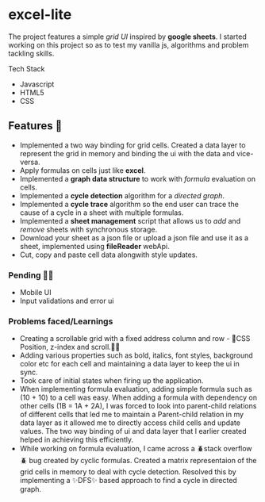 # excel-lite 

The project features a simple *grid UI* inspired by **google sheets**.
I started working on this project so as to test my vanilla js, algorithms and problem tackling skills.

Tech Stack
- Javascript
- HTML5
- CSS

## Features 🚀
- Implemented a two way binding for grid cells. Created a data layer to represent the grid in memory and binding the ui with the data and vice-versa.
- Apply formulas on cells just like **excel**. 
- Implemented a **graph data structure** to work with *formula* evaluation on cells.
- Implemented a **cycle detection** algorithm for a *directed graph*.
- Implemented a **cycle trace** algorithm so the end user can trace the cause of a cycle in a sheet with multiple formulas.
- Implemented a **sheet management** script that allows us to *add* and *remove* sheets with synchronous storage.
- Download your sheet as a json file or upload a json file and use it as a sheet,
   implemented using **fileReader** webApi.
- Cut, copy and paste cell data alongwith style updates.

### Pending 🧑‍💻
- Mobile UI
- Input validations and error ui

### Problems faced/Learnings
- Creating a scrollable grid with a fixed address column and row - 🚀CSS Position, z-index and scroll.🧑‍💻
- Adding various properties such as bold, italics, font styles, background color etc for each cell and maintaining a data layer to keep the ui in sync.
- Took care of initial states when firing up the application.
- When implementing formula evaluation, adding simple formula such as (10 + 10) to a cell was easy. When adding a formula with dependency on other cells (1B = 1A + 2A), I was forced to look into parent-child relations of different cells that led me to maintain a Parent-child relation in my data layer as it allowed me to directly access child cells and update values. The two way binding of ui and data layer that I earlier created helped in achieving this efficiently.
- While working on  formula evaluation, I came across a 🪲stack overflow🪲 bug created by cyclic formulas. Created a matrix representaion of the grid cells in memory to deal with cycle detection. Resolved this by implementing a ✨DFS✨ based approach to find a cycle in directed graph.
